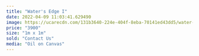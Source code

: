```yaml
---
title: "Water's Edge I"
date: 2022-04-09 11:03:41.629490
image: https://ucarecdn.com/131b3640-224e-404f-8eba-70141ed43dd5/water-s-edge-i.jpg
price: "3900"
size: "1m x 1m"
sold: "Contact Us"
media: "Oil on Canvas"
---
```


